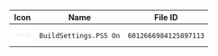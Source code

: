 | Icon | Name | File ID |
| ---  | ---  | ---     |
| ![](BuildSettings.PS5%20On.png) | `BuildSettings.PS5 On` | `6012666984125897113` |
